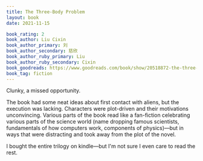 ```yaml
---
title: The Three-Body Problem
layout: book
date: 2021-11-15

book_rating: 2
book_author: Liu Cixin
book_author_primary: 刘
book_author_secondary: 慈欣
book_author_ruby_primary: Liu
book_author_ruby_secondary: Cixin
book_goodreads: https://www.goodreads.com/book/show/20518872-the-three-body-problem
book_tag: fiction
---
```


Clunky, a missed opportunity.

The book had some neat ideas about first contact with aliens, but the execution was lacking. Characters were plot-driven and their motivations unconvincing. Various parts of the book read like a fan-fiction celebrating various parts of the science world (name dropping famous scientists, fundamentals of how computers work, components of physics)—but in ways that were distracting and took away from the plot of the novel.

I bought the entire trilogy on kindle—but I'm not sure I even care to read the rest.